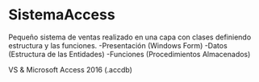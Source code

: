 # SistemaAccess
Pequeño sistema de ventas realizado en una capa con clases definiendo estructura y las funciones.
-Presentación (Windows Form)
-Datos (Estructura de las Entidades)
-Funciones (Procedimientos Almacenados)

VS & Microsoft Access 2016 (.accdb)
